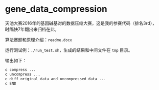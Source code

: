 # gene_data_compression

天池大赛2016年的基因碱基对的数据压缩大赛，这是我的参赛代码（排名3rd），时隔快7年翻出来归档在此。

算法赛题和原理介绍：`readme.docx`

运行测试例：`./run_test.sh`，生成的结果和中间文件在 `tmp` 目录。

输出如下：
```bash
c compress ...
c uncompress ...
c diff original data and uncompressed data ...
c END
```
